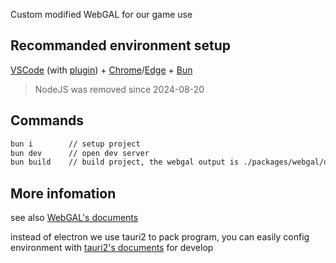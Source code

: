 Custom modified WebGAL for our game use

## Recommanded environment setup

[VSCode](https://code.visualstudio.com/) (with [plugin](https://marketplace.visualstudio.com/items?itemName=c6h5-no2.webgal-script-basics)) + [Chrome](https://www.google.com/chrome/)/[Edge](https://www.microsoft.com/edge) + [Bun](https://bun.sh/)

> NodeJS was removed since 2024-08-20

## Commands

```sh
bun i        // setup project
bun dev      // open dev server
bun build    // build project, the webgal output is ./packages/webgal/dist
```

## More infomation

see also [WebGAL's documents](https://docs.openwebgal.com/)

instead of electron we use tauri2 to pack program, you can easily config environment with [tauri2's documents](https://v2.tauri.app/start/prerequisites/) for develop
